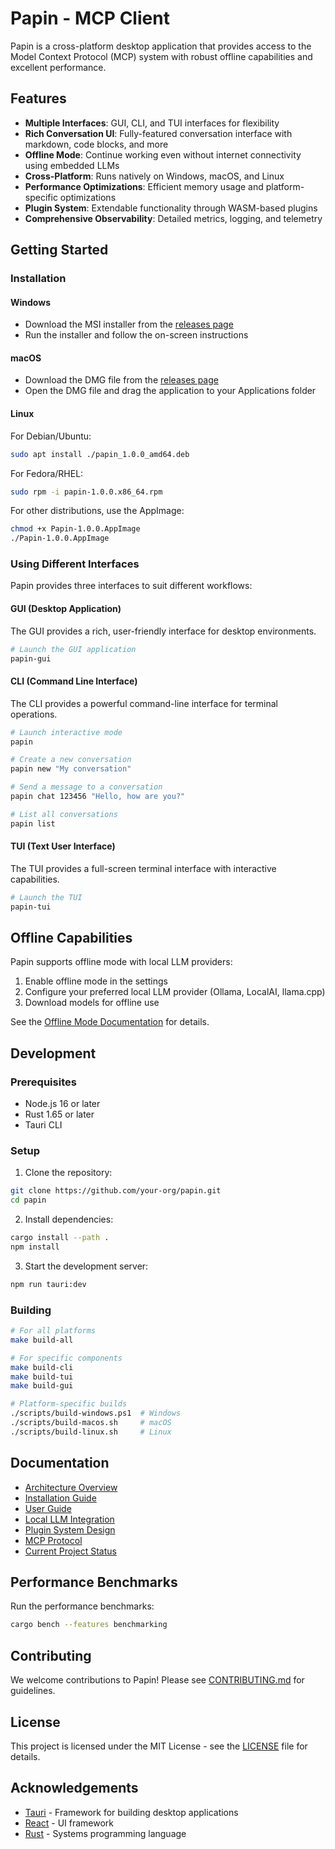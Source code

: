# Papin - MCP Client

Papin is a cross-platform desktop application that provides access to the Model Context Protocol (MCP) system with robust offline capabilities and excellent performance.

## Features

- **Multiple Interfaces**: GUI, CLI, and TUI interfaces for flexibility
- **Rich Conversation UI**: Fully-featured conversation interface with markdown, code blocks, and more
- **Offline Mode**: Continue working even without internet connectivity using embedded LLMs
- **Cross-Platform**: Runs natively on Windows, macOS, and Linux
- **Performance Optimizations**: Efficient memory usage and platform-specific optimizations
- **Plugin System**: Extendable functionality through WASM-based plugins
- **Comprehensive Observability**: Detailed metrics, logging, and telemetry

## Getting Started

### Installation

#### Windows

- Download the MSI installer from the [releases page](https://github.com/your-org/papin/releases)
- Run the installer and follow the on-screen instructions

#### macOS

- Download the DMG file from the [releases page](https://github.com/your-org/papin/releases)
- Open the DMG file and drag the application to your Applications folder

#### Linux

For Debian/Ubuntu:
```bash
sudo apt install ./papin_1.0.0_amd64.deb
```

For Fedora/RHEL:
```bash
sudo rpm -i papin-1.0.0.x86_64.rpm
```

For other distributions, use the AppImage:
```bash
chmod +x Papin-1.0.0.AppImage
./Papin-1.0.0.AppImage
```

### Using Different Interfaces

Papin provides three interfaces to suit different workflows:

#### GUI (Desktop Application)

The GUI provides a rich, user-friendly interface for desktop environments.

```bash
# Launch the GUI application
papin-gui
```

#### CLI (Command Line Interface)

The CLI provides a powerful command-line interface for terminal operations.

```bash
# Launch interactive mode
papin

# Create a new conversation
papin new "My conversation"

# Send a message to a conversation
papin chat 123456 "Hello, how are you?"

# List all conversations
papin list
```

#### TUI (Text User Interface)

The TUI provides a full-screen terminal interface with interactive capabilities.

```bash
# Launch the TUI
papin-tui
```

## Offline Capabilities

Papin supports offline mode with local LLM providers:

1. Enable offline mode in the settings
2. Configure your preferred local LLM provider (Ollama, LocalAI, llama.cpp)
3. Download models for offline use

See the [Offline Mode Documentation](docs/local_llm_integration.md) for details.

## Development

### Prerequisites

- Node.js 16 or later
- Rust 1.65 or later
- Tauri CLI

### Setup

1. Clone the repository:
```bash
git clone https://github.com/your-org/papin.git
cd papin
```

2. Install dependencies:
```bash
cargo install --path .
npm install
```

3. Start the development server:
```bash
npm run tauri:dev
```

### Building

```bash
# For all platforms
make build-all

# For specific components
make build-cli
make build-tui
make build-gui

# Platform-specific builds
./scripts/build-windows.ps1  # Windows
./scripts/build-macos.sh     # macOS
./scripts/build-linux.sh     # Linux
```

## Documentation

- [Architecture Overview](docs/ARCHITECTURE.md)
- [Installation Guide](docs/INSTALLATION.md)
- [User Guide](docs/USER_GUIDE.md)
- [Local LLM Integration](docs/local_llm_integration.md)
- [Plugin System Design](docs/plugin_system_design.md)
- [MCP Protocol](MCP_README.md)
- [Current Project Status](PROJECT_STATUS.md)

## Performance Benchmarks

Run the performance benchmarks:

```bash
cargo bench --features benchmarking
```

## Contributing

We welcome contributions to Papin! Please see [CONTRIBUTING.md](CONTRIBUTING.md) for guidelines.

## License

This project is licensed under the MIT License - see the [LICENSE](LICENSE) file for details.

## Acknowledgements

- [Tauri](https://tauri.app/) - Framework for building desktop applications
- [React](https://reactjs.org/) - UI framework
- [Rust](https://www.rust-lang.org/) - Systems programming language